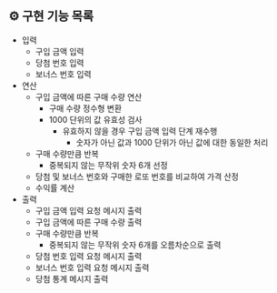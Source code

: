 ## ⚙️ 구현 기능 목록

- 입력
  - 구입 금액 입력
  - 당첨 번호 입력
  - 보너스 번호 입력
- 연산
  - 구입 금액에 따른 구매 수량 연산
    - 구매 수량 정수형 변환
    - 1000 단위의 값 유효성 검사
      - 유효하지 않을 경우 구입 금액 입력 단계 재수행
        - 숫자가 아닌 값과 1000 단위가 아닌 값에 대한 동일한 처리
  - 구매 수량만큼 반복
    - 중복되지 않는 무작위 숫자 6개 선정
  - 당첨 및 보너스 번호와 구매한 로또 번호를 비교하여 가격 산정
  - 수익률 계산
- 출력
  - 구입 금액 입력 요청 메시지 출력
  - 구입 금액에 따른 구매 수량 출력
  - 구매 수량만큼 반복
    - 중복되지 않는 무작위 숫자 6개를 오름차순으로 출력
  - 당첨 번호 입력 요청 메시지 출력
  - 보너스 번호 입력 요청 메시지 출력
  - 당첨 통계 메시지 출력